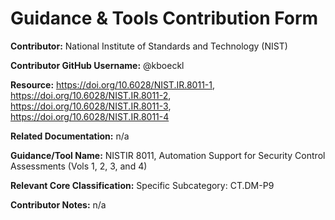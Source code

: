 # Guidance & Tools Contribution Form

**Contributor:** National Institute of Standards and Technology (NIST)

**Contributor GitHub Username:** @kboeckl

**Resource:** https://doi.org/10.6028/NIST.IR.8011-1, https://doi.org/10.6028/NIST.IR.8011-2, https://doi.org/10.6028/NIST.IR.8011-3, https://doi.org/10.6028/NIST.IR.8011-4

**Related Documentation:** n/a

**Guidance/Tool Name:** NISTIR 8011, Automation Support for Security Control Assessments (Vols 1, 2, 3, and 4)

**Relevant Core Classification:** Specific Subcategory: CT.DM-P9

**Contributor Notes:** n/a
